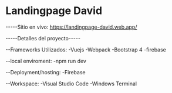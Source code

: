 # Landingpage David
 
 -----Sitio en vivo:
 https://landingpage-david.web.app/
 
 -----Detalles del proyecto-----
 
 --Frameworks Utilizados:
 -Vuejs
 -Webpack
 -Bootstrap 4
 -firebase
 
 --local enviroment:
 -npm run dev
 
 --Deployment/hosting:
 -Firebase
 
 --Workspace:
 -Visual Studio Code
 -Windows Terminal

 

 
 
 
 
